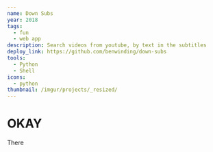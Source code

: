 ```yaml
---
name: Down Subs
year: 2018
tags:
  - fun
  - web app
description: Search videos from youtube, by text in the subtitles
deploy_link: https://github.com/benwinding/down-subs
tools:
  - Python
  - Shell
icons:
  - python
thumbnail: /imgur/projects/_resized/
---
```


# OKAY

There